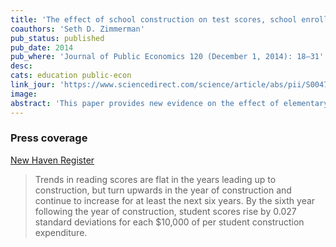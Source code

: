 ```yaml
---
title: 'The effect of school construction on test scores, school enrollment, and home prices'
coauthors: 'Seth D. Zimmerman'
pub_status: published
pub_date: 2014
pub_where: 'Journal of Public Economics 120 (December 1, 2014): 18–31'
desc:
cats: education public-econ
link_jour: 'https://www.sciencedirect.com/science/article/abs/pii/S0047272714001765'
image:
abstract: 'This paper provides new evidence on the effect of elementary and middle school construction projects on home prices, academic achievement, and school enrollment. Combining the staggered implementation of a comprehensive school construction project in a poor urban district with panel data on student test scores and neighborhoods of residence, we find that, by six years after building occupancy, school construction increases reading scores by 0.15 standard deviations relative to the year before building occupancy. We do not observe similar effects for math scores. School construction raised home prices in affected neighborhoods by roughly 10%, and led to increased public school enrollment.'
---
```


### Press coverage

[New Haven Register](https://www.nhregister.com/news/article/Top-50-An-idea-sparked-a-1-5B-project-and-13015800.php)

> Trends in reading scores are flat in the years leading up to construction, but turn upwards in the year of construction and continue to increase for at least the next six years. By the sixth year following the year of construction, student scores rise by 0.027 standard deviations for each $10,000 of per student construction expenditure.
